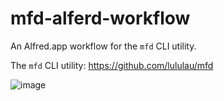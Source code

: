 mfd-alferd-workflow
===================

An Alfred.app workflow for the `mfd` CLI utility.

The `mfd` CLI utility: https://github.com/lululau/mfd

![image](http://)

